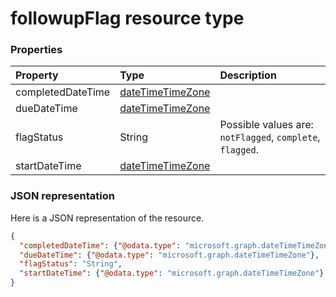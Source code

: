 # followupFlag resource type




### Properties
| Property	   | Type	|Description|
|:---------------|:--------|:----------|
|completedDateTime|[dateTimeTimeZone](datetimetimezone.md)||
|dueDateTime|[dateTimeTimeZone](datetimetimezone.md)||
|flagStatus|String| Possible values are: `notFlagged`, `complete`, `flagged`.|
|startDateTime|[dateTimeTimeZone](datetimetimezone.md)||

### JSON representation

Here is a JSON representation of the resource.

<!-- {
  "blockType": "resource",
  "optionalProperties": [

  ],
  "@odata.type": "microsoft.graph.followupFlag"
}-->

```json
{
  "completedDateTime": {"@odata.type": "microsoft.graph.dateTimeTimeZone"},
  "dueDateTime": {"@odata.type": "microsoft.graph.dateTimeTimeZone"},
  "flagStatus": "String",
  "startDateTime": {"@odata.type": "microsoft.graph.dateTimeTimeZone"}
}

```

<!-- uuid: 8fcb5dbc-d5aa-4681-8e31-b001d5168d79
2015-10-25 14:57:30 UTC -->
<!-- {
  "type": "#page.annotation",
  "description": "followupFlag resource",
  "keywords": "",
  "section": "documentation",
  "tocPath": ""
}-->